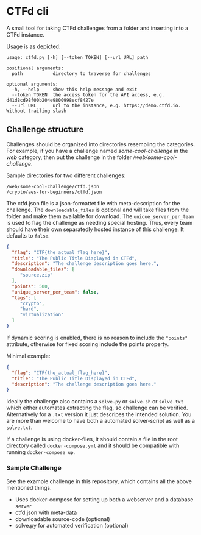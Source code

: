 # CTFd cli
A small tool for taking CTFd challenges from a folder and inserting into a CTFd instance.

Usage is as depicted:
```
usage: ctfd.py [-h] [--token TOKEN] [--url URL] path

positional arguments:
  path           directory to traverse for challenges

optional arguments:
  -h, --help     show this help message and exit
  --token TOKEN  the access token for the API access, e.g. d41d8cd98f00b204e9800998ecf8427e
  --url URL      url to the instance, e.g. https://demo.ctfd.io. Without trailing slash
```

## Challenge structure
Challenges should be organized into directories resempling the categories. For example, if you have a challenge named *some-cool-challenge* in the *web* category, then put the challenge in the folder */web/some-cool-challenge*. 

Sample directories for two different challenges:
```
/web/some-cool-challenge/ctfd.json
/crypto/aes-for-beginners/ctfd.json
```

The ctfd.json file is a json-formattet file with meta-description for the challenge. The `downloadable_files` is optional and will take files from the folder and make them available for download. The `unique_server_per_team` is used to flag the challenge as needing special hosting. Thus, every team should have their own separatedly hosted instance of this challenge. It defaults to `false`.
```json
{
  "flag": "CTF{the_actual_flag_here}",
  "title": "The Public Title Displayed in CTFd",
  "description": "The challenge description goes here.",
  "downloadable_files": [
     "source.zip"
  ],
  "points": 500,
  "unique_server_per_team": false,
  "tags": [
     "crypto",
     "hard",
     "virtualization"
  ]
}
```

If dynamic scoring is enabled, there is no reason to include the `"points"` attribute, otherwise for fixed scoring include the points property.

Minimal example:
```json
{
  "flag": "CTF{the_actual_flag_here}",
  "title": "The Public Title Displayed in CTFd",
  "description": "The challenge description goes here."
}
```


Ideally the challenge also contains a `solve.py` or `solve.sh` or `solve.txt` which either automates extracting the flag, so challenge can be verified. Alternatively for a `.txt` version it just descripes the intended solution. You are more than welcome to have both a automated solver-script as well as a `solve.txt`.

If a challenge is using docker-files, it should contain a file in the root directory called `docker-compose.yml` and it should be compatible with running `docker-compose up`. 

### Sample Challenge
See the example challenge in this repository, which contains all the above mentioned things.

- Uses docker-compose for setting up both a webserver and a database server
- ctfd.json with meta-data
- downloadable source-code (optional)
- solve.py for automated verification (optional)
